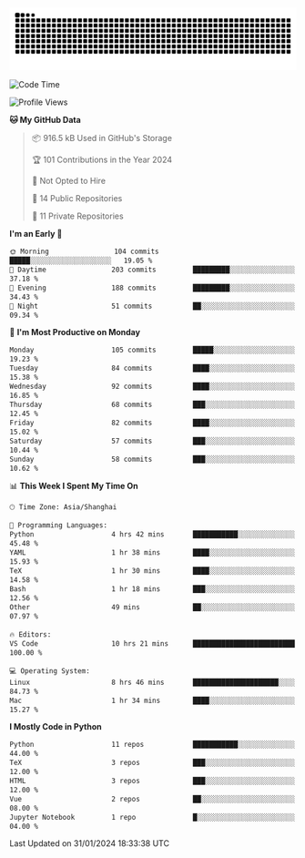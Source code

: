 ![](https://raw.githubusercontent.com/BorisYang326/BorisYang326/output/github-contribution-grid-snake-dark.svg)

<!--START_SECTION:waka-->
![Code Time](http://img.shields.io/badge/Code%20Time-28%20hrs%2027%20mins-blue)

![Profile Views](http://img.shields.io/badge/Profile%20Views-0-blue)

**🐱 My GitHub Data** 

> 📦 916.5 kB Used in GitHub's Storage 
 > 
> 🏆 101 Contributions in the Year 2024
 > 
> 🚫 Not Opted to Hire
 > 
> 📜 14 Public Repositories 
 > 
> 🔑 11 Private Repositories 
 > 
**I'm an Early 🐤** 

```text
🌞 Morning                104 commits         █████░░░░░░░░░░░░░░░░░░░░   19.05 % 
🌆 Daytime                203 commits         █████████░░░░░░░░░░░░░░░░   37.18 % 
🌃 Evening                188 commits         █████████░░░░░░░░░░░░░░░░   34.43 % 
🌙 Night                  51 commits          ██░░░░░░░░░░░░░░░░░░░░░░░   09.34 % 
```
📅 **I'm Most Productive on Monday** 

```text
Monday                   105 commits         █████░░░░░░░░░░░░░░░░░░░░   19.23 % 
Tuesday                  84 commits          ████░░░░░░░░░░░░░░░░░░░░░   15.38 % 
Wednesday                92 commits          ████░░░░░░░░░░░░░░░░░░░░░   16.85 % 
Thursday                 68 commits          ███░░░░░░░░░░░░░░░░░░░░░░   12.45 % 
Friday                   82 commits          ████░░░░░░░░░░░░░░░░░░░░░   15.02 % 
Saturday                 57 commits          ███░░░░░░░░░░░░░░░░░░░░░░   10.44 % 
Sunday                   58 commits          ███░░░░░░░░░░░░░░░░░░░░░░   10.62 % 
```


📊 **This Week I Spent My Time On** 

```text
🕑︎ Time Zone: Asia/Shanghai

💬 Programming Languages: 
Python                   4 hrs 42 mins       ███████████░░░░░░░░░░░░░░   45.48 % 
YAML                     1 hr 38 mins        ████░░░░░░░░░░░░░░░░░░░░░   15.93 % 
TeX                      1 hr 30 mins        ████░░░░░░░░░░░░░░░░░░░░░   14.58 % 
Bash                     1 hr 18 mins        ███░░░░░░░░░░░░░░░░░░░░░░   12.56 % 
Other                    49 mins             ██░░░░░░░░░░░░░░░░░░░░░░░   07.97 % 

🔥 Editors: 
VS Code                  10 hrs 21 mins      █████████████████████████   100.00 % 

💻 Operating System: 
Linux                    8 hrs 46 mins       █████████████████████░░░░   84.73 % 
Mac                      1 hr 34 mins        ████░░░░░░░░░░░░░░░░░░░░░   15.27 % 
```

**I Mostly Code in Python** 

```text
Python                   11 repos            ███████████░░░░░░░░░░░░░░   44.00 % 
TeX                      3 repos             ███░░░░░░░░░░░░░░░░░░░░░░   12.00 % 
HTML                     3 repos             ███░░░░░░░░░░░░░░░░░░░░░░   12.00 % 
Vue                      2 repos             ██░░░░░░░░░░░░░░░░░░░░░░░   08.00 % 
Jupyter Notebook         1 repo              █░░░░░░░░░░░░░░░░░░░░░░░░   04.00 % 
```




 Last Updated on 31/01/2024 18:33:38 UTC
<!--END_SECTION:waka-->
